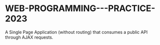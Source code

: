 # WEB-PROGRAMMING---PRACTICE-2023
A Single Page Application (without routing) that consumes a public API through AJAX requests.
